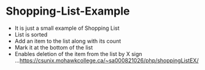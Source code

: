# Shopping-List-Example

+ It is just a small example of Shopping List
+ List is sorted
+ Add an item to the list along with its count
+ Mark it at the bottom of the list
+ Enables deletion of the item from the list by X sign
...https://csunix.mohawkcollege.ca/~sa000821026/php/shoppingListEX/

